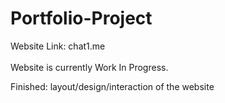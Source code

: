 # Portfolio-Project
Website Link: chat1.me<br><br>
Website is currently Work In Progress.<br>

Finished:
layout/design/interaction of the website<br>


